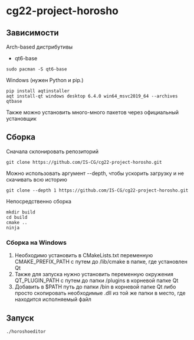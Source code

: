 # cg22-project-horosho


## Зависимости

Arch-based дистрибутивы
- qt6-base
```
sudo pacman -S qt6-base
```
Windows (нужен Python и pip.)
```
pip install aqtinstaller
aqt install-qt windows desktop 6.4.0 win64_msvc2019_64 --archives qtbase
```
Также можно установить много-много пакетов через официальный установщик

## Сборка

Сначала склонировать репозиторий

```
git clone https://github.com/IS-CG/cg22-project-horosho.git
```

Можно использовать аргумент --depth, чтобы ускорить загрузку и не скачивать всю историю

```
git clone --depth 1 https://github.com/IS-CG/cg22-project-horosho.git
```

Непосредственно сборка

```
mkdir build
cd build
cmake ..
ninja
```
### Сборка на Windows

1. Необходимо установить в CMakeLists.txt переменную CMAKE_PREFIX_PATH с путем до /lib/cmake в папке, где установлен Qt
2. Также для запуска нужно установить переменную окружения QT_PLUGIN_PATH с путем до папки /plugins в корневой папке Qt
3. Добавить в $PATH путь до папки /bin в корневой папке Qt либо просто скопировать необходимые .dll из той же папки в место, где находится исполняемый файл

## Запуск

```
./horoshoeditor
```

